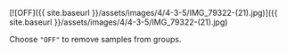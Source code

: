 ---
---

[![OFF]({{ site.baseurl }}/assets/images/4/4-3-5/IMG_79322-(21).jpg)]({{
site.baseurl }}/assets/images/4/4-3-5/IMG_79322-(21).jpg)

Choose `"OFF"` to remove samples from groups.
